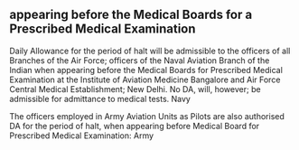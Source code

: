 ## appearing before the Medical Boards for a Prescribed Medical Examination

Daily Allowance for the period of halt will be admissible to the officers of all Branches of the Air Force; officers of the Naval Aviation Branch of the Indian when appearing before the Medical Boards for Prescribed Medical Examination at the Institute of Aviation Medicine Bangalore and Air Force Central Medical Establishment; New Delhi. No DA, will, however; be admissible for admittance to medical tests. Navy

The officers employed in Army Aviation Units as Pilots are also authorised DA for the period of halt, when appearing before Medical Board for Prescribed Medical Examination: Army

